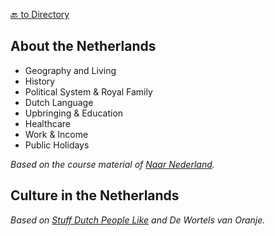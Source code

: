 [🔙 to Directory](README.md)

## About the Netherlands

- Geography and Living
- History
- Political System & Royal Family
- Dutch Language
- Upbringing & Education
- Healthcare
- Work & Income
- Public Holidays

*Based on the course material of [Naar Nederland](https://www.naarnederland.nl/en/coursematerial).*

## Culture in the Netherlands

*Based on [Stuff Dutch People Like](https://stuffdutchpeoplelike.com/complete-list/) and De Wortels van Oranje.*
